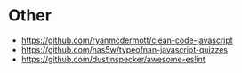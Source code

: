 # Other

- https://github.com/ryanmcdermott/clean-code-javascript
- https://github.com/nas5w/typeofnan-javascript-quizzes
- https://github.com/dustinspecker/awesome-eslint
